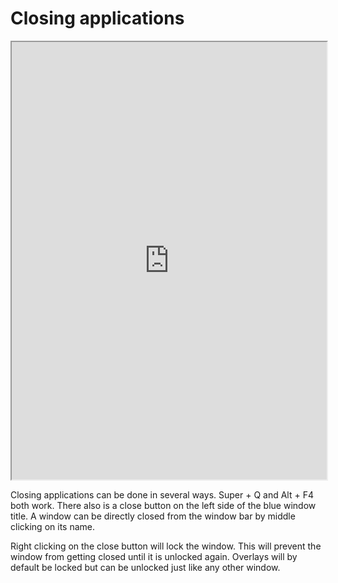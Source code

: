 # Closing applications

<div align="center">
    <iframe width="100%" height="700px" src="https://www.youtube.com/embed/go_zysLaQvI" frameborder="10" allow="accelerometer; autoplay; encrypted-media; gyroscope; picture-in-picture" allowfullscreen></iframe>
</div>

Closing applications can be done in several ways.
Super + Q and Alt + F4 both work.
There also is a close button on the left side of the blue window title.
A window can be directly closed from the window bar by middle clicking on its name.

Right clicking on the close button will lock the window.
This will prevent the window from getting closed until it is unlocked again.
Overlays will by default be locked but can be unlocked just like any other window.
